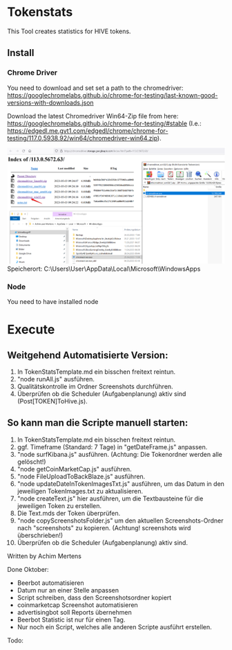 # Tokenstats

This Tool creates statistics for HIVE tokens.

## Install
### Chrome Driver
You need to download and set set a path to the chromedriver:
https://googlechromelabs.github.io/chrome-for-testing/last-known-good-versions-with-downloads.json

Download the latest Chromedriver Win64-Zip file 
from here: https://googlechromelabs.github.io/chrome-for-testing/#stable
(I.e.: https://edgedl.me.gvt1.com/edgedl/chrome/chrome-for-testing/117.0.5938.92/win64/chromedriver-win64.zip).

![](./chromdriver.png)
Speicherort: C:\Users\User\AppData\Local\Microsoft\WindowsApps

### Node
You need to have installed node

# Execute
## Weitgehend Automatisierte Version:
1. In TokenStatsTemplate.md ein bisschen freitext reintun.
2. "node runAll.js" ausführen.
3. Qualitätskontrolle im Ordner Screenshots durchführen.
4. Überprüfen ob die Scheduler (Aufgabenplanung) aktiv sind (Post[TOKEN]ToHive.js).


## So kann man die Scripte manuell starten:
1.  In TokenStatsTemplate.md ein bisschen freitext reintun.
2.  ggf. Timeframe (Standard: 7 Tage) in "getDateFrame.js" anpassen.
3.  "node surfKibana.js" ausführen. (Achtung: Die Tokenordner werden alle gelöscht!)
4.  "node getCoinMarketCap.js" ausführen.
5.  "node FileUploadToBackBlaze.js" ausführen.
6.  "node updateDateInTokenImagesTxt.js" ausführen, um das Datum in den jeweiligen TokenImages.txt zu aktualisieren.
7.  "node createText.js" hier ausführen, um die Textbausteine für die jeweiligen Token zu erstellen.
8.  Die Text.mds der Token überprüfen.
9.  "node copyScreenshotsFolder.js" um den aktuellen Screenshots-Ordner nach "screenshots" zu kopieren. (Achtung! screenshots wird überschrieben!)
10. Überprüfen ob die Scheduler (Aufgabenplanung) aktiv sind.  


Written by Achim Mertens

Done Oktober:
- Beerbot automatisieren
- Datum nur an einer Stelle anpassen
- Script schreiben, dass den Screenshotsordner kopiert
- coinmarketcap Screenshot automatisieren
- advertisingbot soll Reports übernehmen
- Beerbot Statistic ist nur für einen Tag.
-  Nur noch ein Script, welches alle anderen Scripte ausführt erstellen.

Todo:


